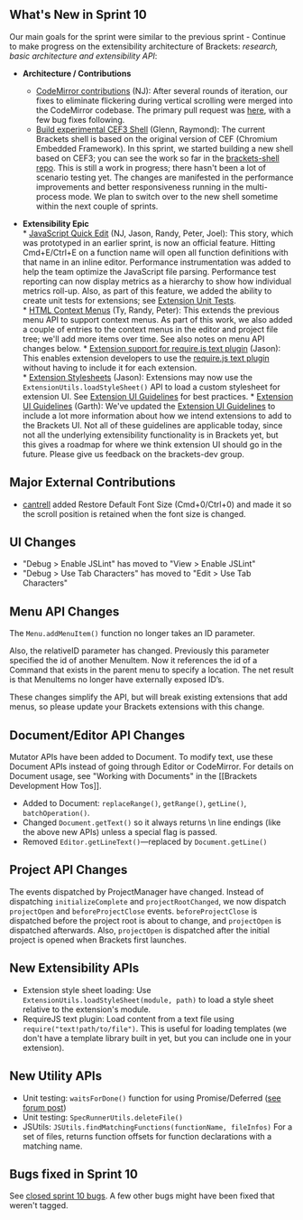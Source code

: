 What's New in Sprint 10
----------------------
Our main goals for the sprint were similar to the previous sprint - Continue to make progress on the extensibility architecture of Brackets: *research, basic architecture and extensibility API*:

* **Architecture / Contributions**
     * [CodeMirror contributions](https://trello.com/c/XxKi7w8x) (NJ): After several rounds of iteration, our fixes to eliminate flickering during vertical scrolling were merged into the CodeMirror codebase. The primary pull request was [here](https://github.com/marijnh/CodeMirror2/pull/551), with a few bug fixes following.
     * [Build experimental CEF3 Shell](https://trello.com/c/8Vuom2dA) (Glenn, Raymond): The current Brackets shell is based on the original version of CEF (Chromium Embedded Framework). In this sprint, we started building a new shell based on CEF3; you can see the work so far in the [brackets-shell repo](https://github.com/adobe/brackets-shell). This is still a work in progress; there hasn't been a lot of scenario testing yet. The changes are manifested in the performance improvements and better responsiveness running in the multi-process mode. We plan to switch over to the new shell sometime within the next couple of sprints.

* **Extensibility Epic**     
      * [JavaScript Quick Edit](https://trello.com/c/8d7sdB54) (NJ, Jason, Randy, Peter, Joel): This story, which was prototyped in an earlier sprint, is now an official feature. Hitting Cmd+E/Ctrl+E on a function name will open all function definitions with that name in an inline editor. Performance instrumentation was added to help the team optimize the JavaScript file parsing. Performance test reporting can now display metrics as a hierarchy to show how individual metrics roll-up. Also, as part of this feature, we added the ability to create unit tests for extensions; see [Extension Unit Tests](https://github.com/adobe/brackets/wiki/Extension-Experiments#wiki-unittests).    
      * [HTML Context Menus](https://trello.com/c/Um2Nlhh9) (Ty, Randy, Peter): This extends the previous menu API to support context menus. As part of this work, we also added a couple of entries to the context menus in the editor and project file tree; we'll add more items over time. See also notes on menu API changes below.
      * [Extension support for require.js text plugin](https://trello.com/c/BKQnEDRa) (Jason): This enables extension developers to use the [require.js text plugin](https://github.com/requirejs/text) without having to include it for each extension.    
      * [Extension Stylesheets](https://trello.com/c/ltSP2dcY) (Jason): Extensions may now use the `ExtensionUtils.loadStyleSheet()` API to load a custom stylesheet for extension UI. See [Extension UI Guidelines](https://github.com/adobe/brackets/wiki/Extension-UI-Guidelines) for best practices.
      * [Extension UI Guidelines](https://trello.com/c/tDdqua2R) (Garth): We've updated the [Extension UI Guidelines](https://github.com/adobe/brackets/wiki/Extension-UI-Guidelines) to include a lot more information about how we intend extensions to add to the Brackets UI. Not all of these guidelines are applicable today, since not all the underlying extensibility functionality is in Brackets yet, but this gives a roadmap for where we think extension UI should go in the future. Please give us feedback on the brackets-dev group.

Major External Contributions
----------------------------
* [cantrell](http://github.com/cantrell) added Restore Default Font Size (Cmd+0/Ctrl+0) and made it so the scroll position is retained when the font size is changed.

UI Changes
----------
* "Debug > Enable JSLint" has moved to "View > Enable JSLint"
* "Debug > Use Tab Characters" has moved to "Edit > Use Tab Characters"

Menu API Changes
----------------
The `Menu.addMenuItem()` function no longer takes an ID parameter.

Also, the relativeID parameter has changed. Previously this parameter specified the id of another MenuItem. Now it references the id of a Command that exists in the parent menu to specify a location. The net result is that MenuItems no longer have externally exposed ID’s.

These changes simplify the API, but will break existing extensions that add menus, so please update your Brackets extensions with this change.

Document/Editor API Changes
---------------------------
Mutator APIs have been added to Document. To modify text, use these Document APIs instead of going through Editor or CodeMirror. For details on Document usage, see "Working with Documents" in the [[Brackets Development How Tos]].

* Added to Document: `replaceRange()`, `getRange()`, `getLine()`, `batchOperation()`.
* Changed `Document.getText()` so it always returns \n line endings (like the above new APIs) unless a special flag is passed.
* Removed `Editor.getLineText()`&mdash;replaced by `Document.getLine()`

Project API Changes
-------------------
The events dispatched by ProjectManager have changed. Instead of dispatching `initializeComplete` and `projectRootChanged`, we now dispatch `projectOpen` and `beforeProjectClose` events. `beforeProjectClose` is dispatched before the project root is about to change, and `projectOpen` is dispatched afterwards. Also, `projectOpen` is dispatched after the initial project is opened when Brackets first launches.

New Extensibility APIs
----------------------
* Extension style sheet loading: Use `ExtensionUtils.loadStyleSheet(module, path)` to load a style sheet relative to the extension's module.
* RequireJS text plugin: Load content from a text file using `require("text!path/to/file")`. This is useful for loading templates (we don't have a template library built in yet, but you can include one in your extension).

New Utility APIs
----------------
* Unit testing: `waitsForDone()` function for using Promise/Deferred ([see forum post](https://groups.google.com/forum/?fromgroups#!topic/brackets-dev/Y2RrDLv5DPI))
* Unit testing: `SpecRunnerUtils.deleteFile()`
* JSUtils: `JSUtils.findMatchingFunctions(functionName, fileInfos)` For a set of files, returns function offsets for function declarations with a matching name.

Bugs fixed in Sprint 10
----------------------
See [closed sprint 10 bugs](https://github.com/adobe/brackets/issues?labels=sprint+10&page=1&state=closed). A few other bugs might have been fixed that weren't tagged.